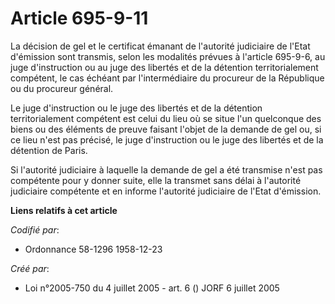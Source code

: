 # Article 695-9-11

La décision de gel et le certificat émanant de l'autorité judiciaire de l'Etat d'émission sont transmis, selon les modalités
prévues à l'article 695-9-6, au juge d'instruction ou au juge des libertés et de la détention territorialement compétent, le
cas échéant par l'intermédiaire du procureur de la République ou du procureur général.

Le juge d'instruction ou le juge des libertés et de la détention territorialement compétent est celui du lieu où se situe
l'un quelconque des biens ou des éléments de preuve faisant l'objet de la demande de gel ou, si ce lieu n'est pas précisé, le
juge d'instruction ou le juge des libertés et de la détention de Paris.

Si l'autorité judiciaire à laquelle la demande de gel a été transmise n'est pas compétente pour y donner suite, elle la
transmet sans délai à l'autorité judiciaire compétente et en informe l'autorité judiciaire de l'Etat d'émission.

**Liens relatifs à cet article**

_Codifié par_:

  - Ordonnance 58-1296 1958-12-23

_Créé par_:

  - Loi n°2005-750 du 4 juillet 2005 - art. 6 () JORF 6 juillet 2005
